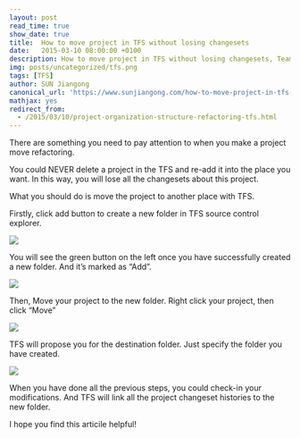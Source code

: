 ```yaml
---
layout: post
read_time: true
show_date: true
title:  How to move project in TFS without losing changesets
date:   2015-03-10 08:00:00 +0100
description: How to move project in TFS without losing changesets, Team foundation server
img: posts/uncategorized/tfs.png
tags: [TFS]
author: SUN Jiangong
canonical_url: 'https://www.sunjiangong.com/how-to-move-project-in-tfs-without-losing-changesets.html'
mathjax: yes
redirect_from:
  - /2015/03/10/project-organization-structure-refactoring-tfs.html
---
```


There are something you need to pay attention to when you make a project move refactoring.

You could NEVER delete a project in the TFS and re-add it into the place you want. In this way, you will lose all the changesets about this project.

What you should do is move the project to another place with TFS.

<!--more-->

Firstly, click add button to create a new folder in TFS source control explorer.

![](./../../../assets/img/posts/2015-03-10-TFSMoveProject/01.png)

You will see the green button on the left once you have successfully created a new folder. And it’s marked as “Add”.

![](./../../../assets/img/posts/2015-03-10-TFSMoveProject/02.png)

Then, Move your project to the new folder.
Right click your project, then click “Move”

![](./../../../assets/img/posts/2015-03-10-TFSMoveProject/03.png)

TFS will propose you for the destination folder. Just specify the folder you have created.

![](./../../../assets/img/posts/2015-03-10-TFSMoveProject/04.png)

When you have done all the previous steps, you could check-in your modifications. And TFS will link all the project changeset histories to the new folder.

I hope you find this articile helpful!